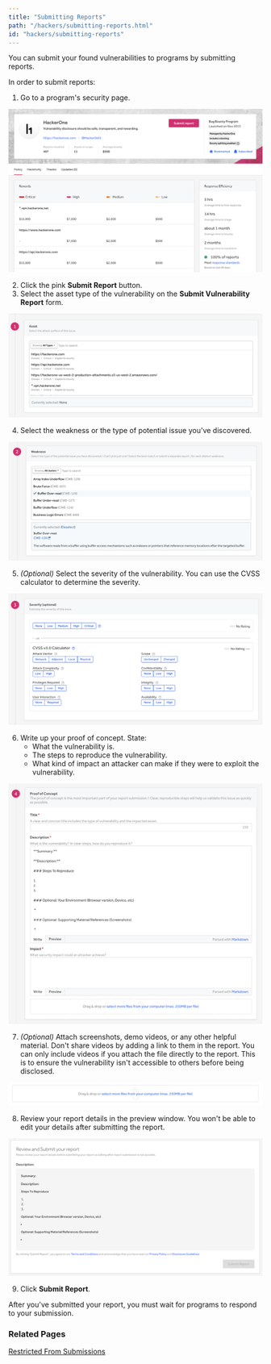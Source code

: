 ```yaml
---
title: "Submitting Reports"
path: "/hackers/submitting-reports.html"
id: "hackers/submitting-reports"
---
```


You can submit your found vulnerabilities to programs by submitting reports.

In order to submit reports:
1. Go to a program's security page.

![h1 security page](./images/submit-reports-1.png)

2. Click the pink **Submit Report** button.
3. Select the asset type of the vulnerability on the **Submit Vulnerability Report** form.

![asset](./images/submit-reports-2.png)

4. Select the weakness or the type of potential issue you've discovered.

![weakness](./images/submit-reports-3.png)

5. *(Optional)* Select the severity of the vulnerability. You can use the CVSS calculator to determine the severity.

![severity](./images/submit-reports-4.png)

6. Write up your proof of concept. State:
     * What the vulnerability is.
     * The steps to reproduce the vulnerability.
     * What kind of impact an attacker can make if they were to exploit the vulnerability.

![proof of concept](./images/submit-reports-5.png)

7. *(Optional)* Attach screenshots, demo videos, or any other helpful material. Don't share videos by adding a link to them in the report. You can only include videos if you attach the file directly to the report. This is to ensure the vulnerability isn't accessible to others before being disclosed.

![attach screenshots](./images/submit-reports-6.png)

8. Review your report details in the preview window. You won't be able to edit your details after submitting the report.  

![report preview window](./images/submit-reports-7.png)

9. Click **Submit Report**.

After you've submitted your report, you must wait for programs to respond to your submission.

### Related Pages

[Restricted From Submissions](/hackers/restricted-from-submissions.html)
